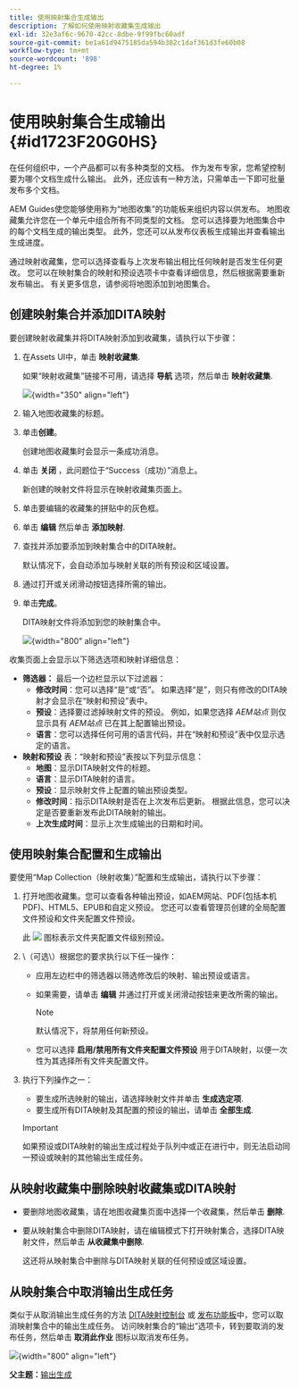 ```yaml
---
title: 使用映射集合生成输出
description: 了解如何使用映射收藏集生成输出
exl-id: 32e3af6c-9670-42cc-8dbe-9f99fbc60adf
source-git-commit: be1a61d9475185da594b382c1daf361d3fe60b08
workflow-type: tm+mt
source-wordcount: '898'
ht-degree: 1%

---
```


# 使用映射集合生成输出 {#id1723F20G0HS}

在任何组织中，一个产品都可以有多种类型的文档。 作为发布专家，您希望控制要为哪个文档生成什么输出。 此外，还应该有一种方法，只需单击一下即可批量发布多个文档。

AEM Guides使您能够使用称为“地图收集”的功能板来组织内容以供发布。 地图收藏集允许您在一个单元中组合所有不同类型的文档。 您可以选择要为地图集合中的每个文档生成的输出类型。 此外，您还可以从发布仪表板生成输出并查看输出生成进度。

通过映射收藏集，您可以选择查看与上次发布输出相比任何映射是否发生任何更改。 您可以在映射集合的映射和预设选项卡中查看详细信息，然后根据需要重新发布输出。 有关更多信息，请参阅将地图添加到地图集合。

## 创建映射集合并添加DITA映射

要创建映射收藏集并将DITA映射添加到收藏集，请执行以下步骤：

1. 在Assets UI中，单击 **映射收藏集**.

   如果“映射收藏集”链接不可用，请选择 **导航** 选项，然后单击 **映射收藏集**.

   ![](images/access-map-collection-left-rail.png){width="350" align="left"}

1. 输入地图收藏集的标题。
1. 单击&#x200B;**创建**。

   创建地图收藏集时会显示一条成功消息。

1. 单击 **关闭** ，此问题位于“Success（成功）”消息上。

   新创建的映射文件将显示在映射收藏集页面上。

1. 单击要编辑的收藏集的拼贴中的灰色框。
1. 单击 **编辑** 然后单击 **添加映射**.
1. 查找并添加要添加到映射集合中的DITA映射。

   默认情况下，会自动添加与映射关联的所有预设和区域设置。

1. 通过打开或关闭滑动按钮选择所需的输出。
1. 单击&#x200B;**完成**。

   DITA映射文件将添加到您的映射集合中。

   ![](images/maps_presets_62_63.png){width="800" align="left"}

收集页面上会显示以下筛选选项和映射详细信息：

- **筛选器：** 最后一个边栏显示以下过滤器：
   - **修改时间**：您可以选择“是”或“否”。 如果选择“是”，则只有修改的DITA映射才会显示在“映射和预设”表中。
   - **预设**：选择要过滤掉映射文件的预设。 例如，如果您选择 *AEM站点* 则仅显示具有 *AEM站点* 已在其上配置输出预设。
   - **语言**：您可以选择任何可用的语言代码，并在“映射和预设”表中仅显示选定的语言。
- **映射和预设** 表：“映射和预设”表按以下列显示信息：
   - **地图**：显示DITA映射文件的标题。
   - **语言**：显示DITA映射的语言。
   - **预设**：显示映射文件上配置的输出预设类型。
   - **修改时间**：指示DITA映射是否在上次发布后更新。 根据此信息，您可以决定是否要重新发布此DITA映射的输出。
   - **上次生成时间**：显示上次生成输出的日期和时间。

## 使用映射集合配置和生成输出

要使用“Map Collection（映射收集）”配置和生成输出，请执行以下步骤：

1. 打开地图收藏集。您可以查看各种输出预设，如AEM网站、PDF(包括本机PDF)、HTML5、EPUB和自定义预设。 您还可以查看管理员创建的全局配置文件预设和文件夹配置文件预设。

   此 ![](images/global-preset-icon.svg) 图标表示文件夹配置文件级别预设。
1. \（可选\）根据您的要求执行以下任一操作：
   - 应用左边栏中的筛选器以筛选修改后的映射、输出预设或语言。
   - 如果需要，请单击 **编辑** 并通过打开或关闭滑动按钮来更改所需的输出。



     >[!NOTE]
     >  
     > 默认情况下，将禁用任何新预设。

   - 您可以选择 **启用/禁用所有文件夹配置文件预设** 用于DITA映射，以便一次性为其选择所有文件夹配置文件。


1. 执行下列操作之一：

   - 要生成所选映射的输出，请选择映射文件并单击 **生成选定项**.
   - 要生成所有DITA映射及其配置的预设的输出，请单击 **全部生成**.
   >[!IMPORTANT]
   >
   > 如果预设或DITA映射的输出生成过程处于队列中或正在进行中，则无法启动同一预设或映射的其他输出生成任务。


## 从映射收藏集中删除映射收藏集或DITA映射

- 要删除地图收藏集，请在地图收藏集页面中选择一个收藏集，然后单击 **删除**.
- 要从映射集合中删除DITA映射，请在编辑模式下打开映射集合，选择DITA映射文件，然后单击 **从收藏集中删除**.

  这还将从映射集合中删除与DITA映射关联的任何预设或区域设置。


## 从映射集合中取消输出生成任务

类似于从取消输出生成任务的方法 [DITA映射控制台](generate-output-for-a-dita-map.md#id2061H100T5Z) 或 [发布功能板](generate-output-publish-dashboard.md#)中，您可以取消映射集合中的输出生成任务。 访问映射集合的“输出”选项卡，转到要取消的发布任务，然后单击 **取消此作业** 图标以取消发布任务。

![](images/cancel-publish-task-map-collection.png){width="800" align="left"}

**父主题：**[&#x200B;输出生成](generate-output.md)
